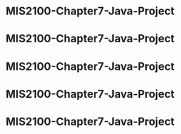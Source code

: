 # MIS2100-Chapter7-Java-Project
# MIS2100-Chapter7-Java-Project
# MIS2100-Chapter7-Java-Project
# MIS2100-Chapter7-Java-Project
# MIS2100-Chapter7-Java-Project
